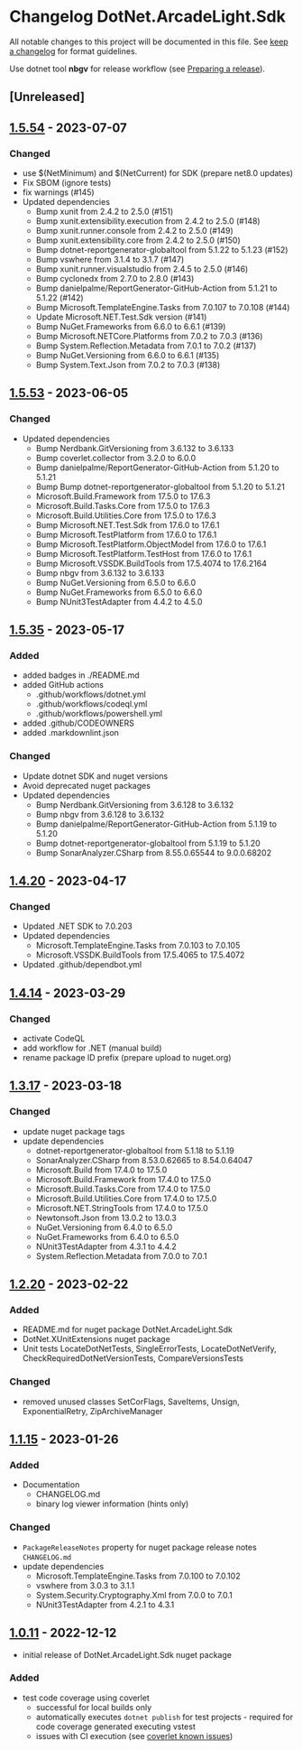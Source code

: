 # Changelog DotNet.ArcadeLight.Sdk

All notable changes to this project will be documented in this file.
See [keep a changelog](https://keepachangelog.com/en/1.1.0/) for format guidelines.

Use dotnet tool **nbgv** for release workflow (see [Preparing a release](https://github.com/dotnet/Nerdbank.GitVersioning/blob/v3.6.132/doc/nbgv-cli.md#preparing-a-release)).

## [Unreleased]


## [1.5.54](https://github.com/Bertk/arcade-light/compare/v1.5.53...v1.5.80) - 2023-07-07

### Changed

- use $(NetMinimum) and $(NetCurrent) for SDK (prepare net8.0 updates)
- Fix SBOM (ignore tests)
- fix warnings (#145)
- Updated dependencies
  - Bump xunit from 2.4.2 to 2.5.0 (#151)
  - Bump xunit.extensibility.execution from 2.4.2 to 2.5.0 (#148)
  - Bump xunit.runner.console from 2.4.2 to 2.5.0 (#149)
  - Bump xunit.extensibility.core from 2.4.2 to 2.5.0 (#150)
  - Bump dotnet-reportgenerator-globaltool from 5.1.22 to 5.1.23 (#152)
  - Bump vswhere from 3.1.4 to 3.1.7 (#147)
  - Bump xunit.runner.visualstudio from 2.4.5 to 2.5.0 (#146)
  - Bump cyclonedx from 2.7.0 to 2.8.0 (#143)
  - Bump danielpalme/ReportGenerator-GitHub-Action from 5.1.21 to 5.1.22 (#142)
  - Bump Microsoft.TemplateEngine.Tasks from 7.0.107 to 7.0.108 (#144)
  - Update Microsoft.NET.Test.Sdk version (#141)
  - Bump NuGet.Frameworks from 6.6.0 to 6.6.1 (#139)
  - Bump Microsoft.NETCore.Platforms from 7.0.2 to 7.0.3 (#136)
  - Bump System.Reflection.Metadata from 7.0.1 to 7.0.2 (#137)
  - Bump NuGet.Versioning from 6.6.0 to 6.6.1 (#135)
  - Bump System.Text.Json from 7.0.2 to 7.0.3 (#138)


## [1.5.53](https://github.com/Bertk/arcade-light/compare/v1.5.35...v1.5.53) - 2023-06-05

### Changed

- Updated dependencies
  - Bump Nerdbank.GitVersioning from 3.6.132 to 3.6.133
  - Bump coverlet.collector from 3.2.0 to 6.0.0
  - Bump danielpalme/ReportGenerator-GitHub-Action from 5.1.20 to 5.1.21
  - Bump Bump dotnet-reportgenerator-globaltool from 5.1.20 to 5.1.21
  - Microsoft.Build.Framework from 17.5.0 to 17.6.3
  - Microsoft.Build.Tasks.Core from 17.5.0 to 17.6.3
  - Microsoft.Build.Utilities.Core from 17.5.0 to 17.6.3
  - Bump Microsoft.NET.Test.Sdk from 17.6.0 to 17.6.1
  - Bump Microsoft.TestPlatform from 17.6.0 to 17.6.1
  - Bump Microsoft.TestPlatform.ObjectModel from 17.6.0 to 17.6.1
  - Bump Microsoft.TestPlatform.TestHost from 17.6.0 to 17.6.1
  - Bump Microsoft.VSSDK.BuildTools from 17.5.4074 to 17.6.2164
  - Bump nbgv from 3.6.132 to 3.6.133
  - Bump NuGet.Versioning from 6.5.0 to 6.6.0
  - Bump NuGet.Frameworks from 6.5.0 to 6.6.0
  - Bump NUnit3TestAdapter from 4.4.2 to 4.5.0

## [1.5.35](https://github.com/Bertk/arcade-light/compare/v1.4.20...v1.5.35) - 2023-05-17

### Added

- added badges in ./README.md
- added GitHub actions
  - .github/workflows/dotnet.yml
  - .github/workflows/codeql.yml
  - .github/workflows/powershell.yml
- added .github/CODEOWNERS
- added .markdownlint.json

### Changed

- Update dotnet SDK and nuget versions
- Avoid deprecated nuget packages
- Updated dependencies
  - Bump Nerdbank.GitVersioning from 3.6.128 to 3.6.132
  - Bump nbgv from 3.6.128 to 3.6.132
  - Bump danielpalme/ReportGenerator-GitHub-Action from 5.1.19 to 5.1.20
  - Bump dotnet-reportgenerator-globaltool from 5.1.19 to 5.1.20
  - Bump SonarAnalyzer.CSharp from 8.55.0.65544 to 9.0.0.68202

## [1.4.20](https://github.com/Bertk/arcade-light/compare/v1.4.14...v1.4.20) - 2023-04-17

### Changed

- Updated .NET SDK to 7.0.203
- Updated dependencies
  - Microsoft.TemplateEngine.Tasks from 7.0.103 to 7.0.105
  - Microsoft.VSSDK.BuildTools from 17.5.4065 to 17.5.4072
- Updated .github/dependbot.yml

## [1.4.14](https://github.com/Bertk/arcade-light/compare/v1.3.17...v1.4.14) - 2023-03-29

### Changed

- activate CodeQL
- add workflow for .NET (manual build)
- rename package ID prefix (prepare upload to nuget.org)

## [1.3.17](https://github.com/Bertk/arcade-light/compare/v1.2.20...v1.3.17) - 2023-03-18

### Changed

- update nuget package tags
- update dependencies
  - dotnet-reportgenerator-globaltool from 5.1.18 to 5.1.19
  - SonarAnalyzer.CSharp from 8.53.0.62665 to 8.54.0.64047
  - Microsoft.Build from 17.4.0 to 17.5.0
  - Microsoft.Build.Framework from 17.4.0 to 17.5.0
  - Microsoft.Build.Tasks.Core from 17.4.0 to 17.5.0
  - Microsoft.Build.Utilities.Core from 17.4.0 to 17.5.0
  - Microsoft.NET.StringTools from 17.4.0 to 17.5.0
  - Newtonsoft.Json from 13.0.2 to 13.0.3
  - NuGet.Versioning from 6.4.0 to 6.5.0
  - NuGet.Frameworks from 6.4.0 to 6.5.0
  - NUnit3TestAdapter from 4.3.1 to 4.4.2
  - System.Reflection.Metadata from 7.0.0 to 7.0.1

## [1.2.20](https://github.com/Bertk/arcade-light/compare/v1.1.15...v1.2.20) - 2023-02-22

### Added

- README.md for nuget package DotNet.ArcadeLight.Sdk
- DotNet.XUnitExtensions nuget package
- Unit tests LocateDotNetTests, SingleErrorTests, LocateDotNetVerify, CheckRequiredDotNetVersionTests, CompareVersionsTests

### Changed

- removed unused classes SetCorFlags, SaveItems, Unsign, ExponentialRetry, ZipArchiveManager

## [1.1.15](https://github.com/Bertk/arcade-light/compare/v1.0.11...v1.1.15) - 2023-01-26

### Added

- Documentation
  - CHANGELOG.md
  - binary log viewer information (hints only)

### Changed



- `PackageReleaseNotes` property for nuget package release notes `CHANGELOG.md`
- update dependencies
  - Microsoft.TemplateEngine.Tasks from 7.0.100 to 7.0.102
  - vswhere from 3.0.3 to 3.1.1
  - System.Security.Cryptography.Xml from 7.0.0 to 7.0.1
  - NUnit3TestAdapter from 4.2.1 to 4.3.1



## [1.0.11](https://github.com/Bertk/arcade-light/compare/v1.0.0...v1.0.11) - 2022-12-12

- initial release of DotNet.ArcadeLight.Sdk nuget package

### Added

- test code coverage using coverlet
  - successful for local builds only
  - automatically executes `dotnet publish` for test projects - required for code coverage generated executing vstest
  - issues with CI execution (see [coverlet known issues](https://github.com/coverlet-coverage/coverlet/blob/master/Documentation/KnownIssues.md))
